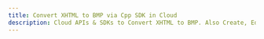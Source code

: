 ---title: Convert XHTML to BMP via Cpp SDK in Clouddescription: Cloud APIs & SDKs to Convert XHTML to BMP. Also Create, Edit & Render Microsoft Word & OpenOffice documents in the Cloud.---